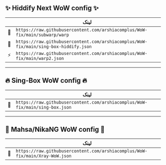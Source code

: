 ## ✨ Hiddify Next WoW config ✨

| | لینک |
|---|---|
| 🚀 | ```https://raw.githubusercontent.com/arshiacomplus/WoW-fix/main/subwarp/warp``` |
| 🔹 | ```https://raw.githubusercontent.com/arshiacomplus/WoW-fix/main/sing-box-hiddify.json``` |
| ⚡ | ```https://raw.githubusercontent.com/arshiacomplus/WoW-fix/main/warp2.json``` |

---

## 🔥 Sing-Box WoW config 🔥

| | لینک |
|---|---|
| 🎯 | ```https://raw.githubusercontent.com/arshiacomplus/WoW-fix/main/sing-box.json``` |

---

## 💚 Mahsa/NikaNG WoW config 💚

| | لینک |
|---|---|
| 💎 | ```https://raw.githubusercontent.com/arshiacomplus/WoW-fix/main/Xray-WoW.json``` |
